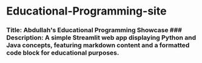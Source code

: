 # Educational-Programming-site
### Title: **Abdullah's Educational Programming Showcase**  ### Description: A simple Streamlit web app displaying Python and Java concepts, featuring markdown content and a formatted code block for educational purposes.
